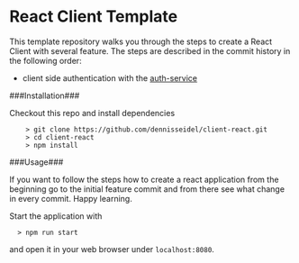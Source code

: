 # React Client Template

This template repository walks you through the steps to create a React Client with several feature. The steps are described in the commit history in the following order:
  - client side authentication with the [auth-service](https://github.com/dennisseidel/auth-service)

###Installation###

Checkout this repo and install dependencies

```
	> git clone https://github.com/dennisseidel/client-react.git
	> cd client-react
	> npm install
```

###Usage###

If you want to follow the steps how to create a react application from the beginning go to the initial feature commit and from there see what change in every commit. Happy learning.

Start the application with

```
  > npm run start
```

and open it in your web browser under `localhost:8080`.
